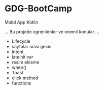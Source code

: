 # GDG-BootCamp
Mobil App Kotlin

... Bu projede ogrenilenler ve onemli konular ...
- Lifecycle
- sayfalar arasi gecis
- intent
- lateinit var
- resim ekleme 
- when()
- Toast
- click method
- functions
